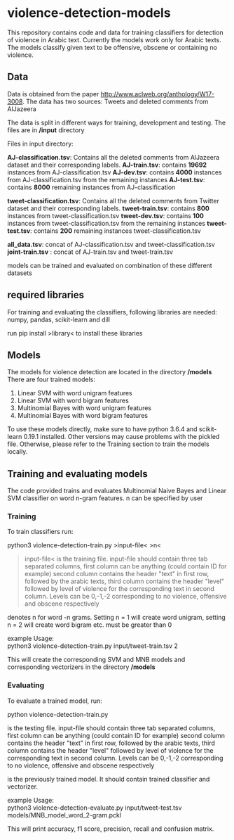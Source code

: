 # violence-detection-models

This repository contains code and data for training classifiers for detection of violence in Arabic text. Currently the models work only for Arabic texts. The models classify given text to be offensive, obscene or containing no violence.

## Data

Data is obtained from the paper http://www.aclweb.org/anthology/W17-3008. The data has two sources: Tweets and deleted comments from AlJazeera

The data is split in different ways for training, development and testing. The files are in **/input** directory

Files in input directory:


**AJ-classification.tsv**: Contains all the deleted comments from AlJazeera dataset and their corresponding labels.
**AJ-train.tsv**: contains **19692** instances from AJ-classification.tsv
**AJ-dev.tsv**: contains **4000** instances from AJ-classification.tsv from the remaining instances
**AJ-test.tsv**: contains **8000** remaining instances from AJ-classification

**tweet-classification.tsv**: Contains all the deleted comments from Twitter dataset and their corresponding labels.
**tweet-train.tsv**: contains **800** instances from tweet-classification.tsv
**tweet-dev.tsv**: contains **100** instances from tweet-classification.tsv from the remaining instances
**tweet-test.tsv**: contains **200** remaining instances tweet-classification.tsv

**all_data.tsv**: concat of AJ-classification.tsv and tweet-classification.tsv
**joint-train.tsv** : concat of AJ-train.tsv and tweet-train.tsv

models can be trained and evaluated on combination of these different datasets

## required libraries

For training and evaluating the classifiers, following libraries are needed:
numpy, pandas, scikit-learn and dill

run pip install >library< to install these libraries

## Models

The models for violence detection are located in the directory **/models**
There are four trained models: 
1. Linear SVM with word unigram features
2. Linear SVM with word bigram features
3. Multinomial Bayes with word unigram features
4. Multinomial Bayes with word bigram features

To use these models directly, make sure to have python 3.6.4 and scikit-learn 0.19.1 installed. Other versions may cause problems with the pickled file.
Otherwise, please refer to the Training section to train the models locally.

## Training and evaluating models

The code provided trains and evaluates Multinomial Naive Bayes and Linear SVM classifier on word n-gram features. n can be specified by user


### Training

To train classifiers run:

python3 violence-detection-train.py  >input-file< >n<

>input-file< is the training file. input-file should contain three tab separated columns, first column can be anything
(could contain ID for example) second column contains the header "text" in first row, followed by the arabic texts, 
third column contains the header "level" followed  by level of violence for the corresponding text in second column.
Levels can be 0,-1,-2 corresponding to no violence, offensive and obscene respectively

<n> denotes n for word -n grams. Setting n = 1 will create word unigram, setting n = 2 will create word bigram etc.
<n> must be greater than 0
    
example Usage:    
python3 violence-detection-train.py  input/tweet-train.tsv 2

This will create the corresponding SVM and MNB models and corresponding vectorizers in the directory **/models**


### Evaluating

To evaluate a trained model, run:

 python violence-detection-train.py  <input-file> <model-file>

<input-file> is the testing file. input-file should contain three tab separated columns, first column can be anything
(could contain ID for example) second column contains the header "text" in first row, followed by the arabic texts, 
third column contains the header "level" followed  by level of violence for the corresponding text in second column.
Levels can be 0,-1,-2 corresponding to no violence, offensive and obscene respectively


<model-file> is the previously trained model. It should contain trained classifier and vectorizer.
    
example Usage:    
python3 violence-detection-evaluate.py  input/tweet-test.tsv models/MNB_model_word_2-gram.pckl

This will print accuracy, f1 score, precision, recall and confusion matrix.

